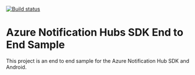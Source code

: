 [![Build status](https://build.appcenter.ms/v0.1/apps/70edc26b-c684-4990-bac0-0b95a409222d/branches/master/badge)](https://appcenter.ms)
# Azure Notification Hubs SDK End to End Sample

This project is an end to end sample for the Azure Notification Hub SDK and Android.
